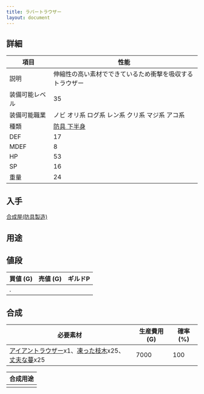 ```yaml
---
title: ラバートラウザー
layout: document
---
```

## 詳細


|項目|性能|
|---|---|
|説明|伸縮性の高い素材でできているため衝撃を吸収するトラウザー|
|装備可能レベル|35|
|装備可能職業|ノビ オリ系 ログ系 レン系 クリ系 マジ系 アコ系|
|種類|[防具 下半身](防具(下半身))|
|DEF|17|
|MDEF|8|
|HP|53|
|SP|16|
|重量|24|

## 入手

[合成屋(防具製造)](合成屋(防具製造))

## 用途


## 値段


|買値 (G)|売値 (G)|ギルドP|
|---|---|---|
|.|||

## 合成


|必要素材|生産費用 (G)|確率 (%)|
|---|---|---|
|[アイアントラウザー](アイアントラウザー)x1、[凍った枝木](凍った枝木)x25、[丈夫な蔓](丈夫な蔓)x25|7000|100|


|合成用途|
|---|
||